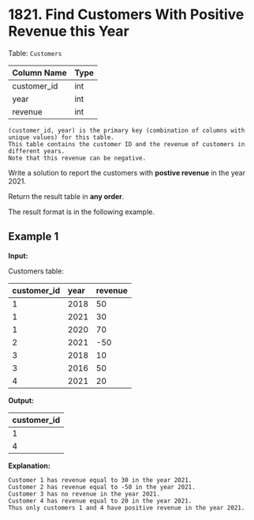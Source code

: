 # 1821. Find Customers With Positive Revenue this Year

Table: `Customers`

| Column Name | Type |
| :---------- | :--- |
| customer_id | int  |
| year        | int  |
| revenue     | int  |

```text
(customer_id, year) is the primary key (combination of columns with unique values) for this table.
This table contains the customer ID and the revenue of customers in different years.
Note that this revenue can be negative.
```

Write a solution to report the customers with **postive revenue** in the year 2021.

Return the result table in **any order**.

The result format is in the following example.

## Example 1

**Input:**

Customers table:

| customer_id | year | revenue |
| :---------- | :--- | :------ |
| 1           | 2018 | 50      |
| 1           | 2021 | 30      |
| 1           | 2020 | 70      |
| 2           | 2021 | -50     |
| 3           | 2018 | 10      |
| 3           | 2016 | 50      |
| 4           | 2021 | 20      |

**Output:**

| customer_id |
| :---------- |
| 1           |
| 4           |

**Explanation:**

```text
Customer 1 has revenue equal to 30 in the year 2021.
Customer 2 has revenue equal to -50 in the year 2021.
Customer 3 has no revenue in the year 2021.
Customer 4 has revenue equal to 20 in the year 2021.
Thus only customers 1 and 4 have positive revenue in the year 2021.
```
